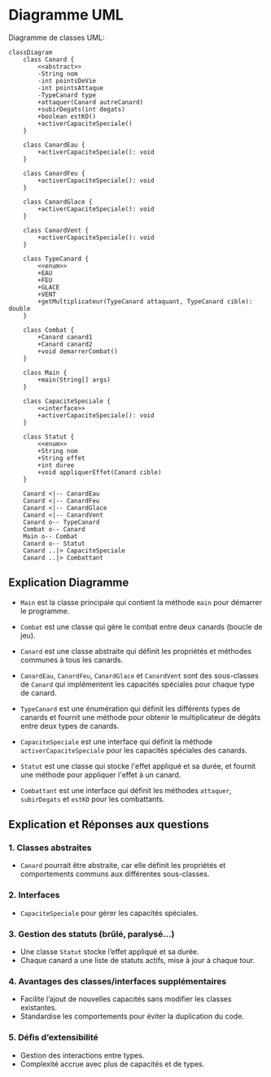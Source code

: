 # Diagramme UML

Diagramme de classes UML:

```mermaid
classDiagram
    class Canard {
        <<abstract>>
        -String nom
        -int pointsDeVie
        -int pointsAttaque
        -TypeCanard type
        +attaquer(Canard autreCanard)
        +subirDegats(int degats)
        +boolean estKO()
        +activerCapaciteSpeciale()
    }

    class CanardEau {
        +activerCapaciteSpeciale(): void
    }

    class CanardFeu {
        +activerCapaciteSpeciale(): void
    }

    class CanardGlace {
        +activerCapaciteSpeciale(): void
    }

    class CanardVent {
        +activerCapaciteSpeciale(): void
    }

    class TypeCanard {
        <<enum>>
        +EAU
        +FEU
        +GLACE
        +VENT
        +getMultiplicateur(TypeCanard attaquant, TypeCanard cible): double
    }

    class Combat {
        +Canard canard1
        +Canard canard2
        +void demarrerCombat()
    }

    class Main {
        +main(String[] args)
    }

    class CapaciteSpeciale {
        <<interface>>
        +activerCapaciteSpeciale(): void
    }

    class Statut {
        <<enum>>
        +String nom
        +String effet
        +int duree
        +void appliquerEffet(Canard cible)
    }

    Canard <|-- CanardEau
    Canard <|-- CanardFeu
    Canard <|-- CanardGlace
    Canard <|-- CanardVent
    Canard o-- TypeCanard
    Combat o-- Canard
    Main o-- Combat
    Canard o-- Statut
    Canard ..|> CapaciteSpeciale
    Canard ..|> Combattant
```

## Explication Diagramme
- `Main` est la classe principale qui contient la méthode `main` pour démarrer le programme.

- `Combat` est une classe qui gère le combat entre deux canards (boucle de jeu).

- `Canard` est une classe abstraite qui définit les propriétés et méthodes communes à tous les canards.

- `CanardEau`, `CanardFeu`, `CanardGlace` et `CanardVent` sont des sous-classes de `Canard` qui implémentent les capacités spéciales pour chaque type de canard.

- `TypeCanard` est une énumération qui définit les différents types de canards et fournit une méthode pour obtenir le multiplicateur de dégâts entre deux types de canards.	

- `CapaciteSpeciale` est une interface qui définit la méthode `activerCapaciteSpeciale` pour les capacités spéciales des canards.	

- `Statut` est une classe qui stocke l'effet appliqué et sa durée, et fournit une méthode pour appliquer l'effet à un canard.

- `Combattant` est une interface qui définit les méthodes `attaquer`, `subirDegats` et `estKO` pour les combattants.



## Explication et Réponses aux questions

### 1. Classes abstraites
- `Canard` pourrait être abstraite, car elle définit les propriétés et comportements communs aux différentes sous-classes.

### 2. Interfaces
- `CapaciteSpeciale` pour gérer les capacités spéciales.

### 3. Gestion des statuts (brûlé, paralysé...)
- Une classe `Statut` stocke l’effet appliqué et sa durée.
- Chaque canard a une liste de statuts actifs, mise à jour à chaque tour.

### 4. Avantages des classes/interfaces supplémentaires
- Facilite l’ajout de nouvelles capacités sans modifier les classes existantes.
- Standardise les comportements pour éviter la duplication du code.

### 5. Défis d’extensibilité
- Gestion des interactions entre types.
- Complexité accrue avec plus de capacités et de types.